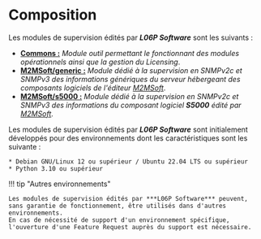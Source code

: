 # Composition

Les modules de supervision édités par ***L06P Software*** sont les suivants :

  * **<u>Commons :</u>** *Module outil permettant le fonctionnant des modules opérationnels ainsi que la gestion du Licensing*.
  * **<u>M2MSoft/generic :</u>** *Module dédié à la supervision en SNMPv2c et SNMPv3 des informations génériques du serveur hébergeant des composants logiciels de l'éditeur [M2MSoft](http://www.m2msoft.com/fr/ "Site M2MSoft")*.
  * **<u>M2MSoft/s5000 :</u>** *Module dédié à la supervision en SNMPv2c et SNMPv3 des informations du composant logiciel ***S5000*** édité par [M2MSoft](http://www.m2msoft.com/fr/ "Site M2MSoft")*.

  Les modules de supervision édités par ***L06P Software*** sont initialement développés pour des environnements dont les caractéristiques sont les suivante :
    
    * Debian GNU/Linux 12 ou supérieur / Ubuntu 22.04 LTS ou supérieur
    * Python 3.10 ou supérieur
  
  !!! tip "Autres environnements"

    Les modules de supervision édités par ***L06P Software*** peuvent, sans garantie de fonctionnement, être utilisés dans d'autres environnements.  
    En cas de nécessité de support d'un environnement spécifique, l'ouverture d'une Feature Request auprès du support est nécessaire.